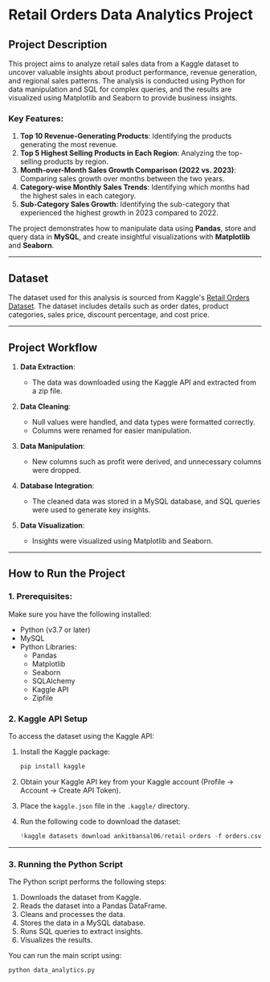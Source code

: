 # **Retail Orders Data Analytics Project**

## **Project Description**

This project aims to analyze retail sales data from a Kaggle dataset to uncover valuable insights about product performance, revenue generation, and regional sales patterns. The analysis is conducted using Python for data manipulation and SQL for complex queries, and the results are visualized using Matplotlib and Seaborn to provide business insights.

### **Key Features:**
1. **Top 10 Revenue-Generating Products**: Identifying the products generating the most revenue.
2. **Top 5 Highest Selling Products in Each Region**: Analyzing the top-selling products by region.
3. **Month-over-Month Sales Growth Comparison (2022 vs. 2023)**: Comparing sales growth over months between the two years.
4. **Category-wise Monthly Sales Trends**: Identifying which months had the highest sales in each category.
5. **Sub-Category Sales Growth**: Identifying the sub-category that experienced the highest growth in 2023 compared to 2022.

The project demonstrates how to manipulate data using **Pandas**, store and query data in **MySQL**, and create insightful visualizations with **Matplotlib** and **Seaborn**.

---

## **Dataset**
The dataset used for this analysis is sourced from Kaggle's [Retail Orders Dataset](https://www.kaggle.com/datasets/ankitbansal06/retail-orders). The dataset includes details such as order dates, product categories, sales price, discount percentage, and cost price.

---

## **Project Workflow**

1. **Data Extraction**:
   - The data was downloaded using the Kaggle API and extracted from a zip file.

2. **Data Cleaning**:
   - Null values were handled, and data types were formatted correctly.
   - Columns were renamed for easier manipulation.
   
3. **Data Manipulation**:
   - New columns such as profit were derived, and unnecessary columns were dropped.

4. **Database Integration**:
   - The cleaned data was stored in a MySQL database, and SQL queries were used to generate key insights.

5. **Data Visualization**:
   - Insights were visualized using Matplotlib and Seaborn.

---

## **How to Run the Project**

### **1. Prerequisites:**

Make sure you have the following installed:
- Python (v3.7 or later)
- MySQL
- Python Libraries:
    - Pandas
    - Matplotlib
    - Seaborn
    - SQLAlchemy
    - Kaggle API
    - Zipfile

### **2. Kaggle API Setup**

To access the dataset using the Kaggle API:

1. Install the Kaggle package:
    ```bash
    pip install kaggle
    ```

2. Obtain your Kaggle API key from your Kaggle account (Profile -> Account -> Create API Token).

3. Place the `kaggle.json` file in the `.kaggle/` directory.

4. Run the following code to download the dataset:
    ```python
    !kaggle datasets download ankitbansal06/retail-orders -f orders.csv
    ```

---

### **3. Running the Python Script**

The Python script performs the following steps:
1. Downloads the dataset from Kaggle.
2. Reads the dataset into a Pandas DataFrame.
3. Cleans and processes the data.
4. Stores the data in a MySQL database.
5. Runs SQL queries to extract insights.
6. Visualizes the results.

You can run the main script using:
```bash
python data_analytics.py




